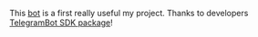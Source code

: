 This [bot](https://t.me/BudgetManager_bot) is a first really useful my project. Thanks to developers [TelegramBot SDK package](https://github.com/irazasyed/telegram-bot-sdk)!
